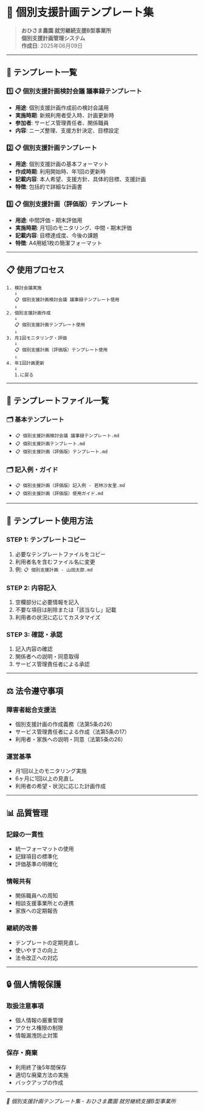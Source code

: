 # 📂 個別支援計画テンプレート集

> **おひさま農園 就労継続支援B型事業所**  
> **個別支援計画管理システム**  
> **作成日**: 2025年06月09日

---

## 🎯 テンプレート一覧

### 1️⃣ 📋 個別支援計画検討会議 議事録テンプレート
- **用途**: 個別支援計画作成前の検討会議用
- **実施時期**: 新規利用者受入時、計画更新時
- **参加者**: サービス管理責任者、関係職員
- **内容**: ニーズ整理、支援方針決定、目標設定

### 2️⃣ 📋 個別支援計画テンプレート
- **用途**: 個別支援計画の基本フォーマット
- **作成時期**: 利用開始時、年1回の更新時
- **記載内容**: 本人希望、支援方針、具体的目標、支援計画
- **特徴**: 包括的で詳細な計画書

### 3️⃣ 📋 個別支援計画（評価版）テンプレート
- **用途**: 中間評価・期末評価用
- **実施時期**: 月1回のモニタリング、中間・期末評価
- **記載内容**: 目標達成度、今後の課題
- **特徴**: A4用紙1枚の簡潔フォーマット

---

## 📋 使用プロセス

```
1. 検討会議実施 
   ↓ 
   📋 個別支援計画検討会議 議事録テンプレート使用
   ↓
2. 個別支援計画作成
   ↓
   📋 個別支援計画テンプレート使用
   ↓
3. 月1回モニタリング・評価
   ↓
   📋 個別支援計画（評価版）テンプレート使用
   ↓
4. 年1回計画更新
   ↓
   1.に戻る
```

---

## 📁 テンプレートファイル一覧

### 🗂️ **基本テンプレート**
- `📋 個別支援計画検討会議 議事録テンプレート.md`
- `📋 個別支援計画テンプレート.md`
- `📋 個別支援計画（評価版）テンプレート.md`

### 🗂️ **記入例・ガイド**
- `📋 個別支援計画（評価版）記入例 - 若林沙友里.md`
- `📋 個別支援計画（評価版）使用ガイド.md`

---

## 🔧 テンプレート使用方法

### **STEP 1: テンプレートコピー**
1. 必要なテンプレートファイルをコピー
2. 利用者名を含むファイル名に変更
3. 例: `📋 個別支援計画 - 山田太郎.md`

### **STEP 2: 内容記入**
1. 空欄部分に必要情報を記入
2. 不要な項目は削除または「該当なし」記載
3. 利用者の状況に応じてカスタマイズ

### **STEP 3: 確認・承認**
1. 記入内容の確認
2. 関係者への説明・同意取得
3. サービス管理責任者による承認

---

## ⚖️ 法令遵守事項

### **障害者総合支援法**
- 個別支援計画の作成義務（法第5条の26）
- サービス管理責任者による作成（法第5条の17）
- 利用者・家族への説明・同意（法第5条の26）

### **運営基準**
- 月1回以上のモニタリング実施
- 6ヶ月に1回以上の見直し
- 利用者の希望・状況に応じた計画作成

---

## 📊 品質管理

### **記録の一貫性**
- 統一フォーマットの使用
- 記録項目の標準化
- 評価基準の明確化

### **情報共有**
- 関係職員への周知
- 相談支援事業所との連携
- 家族への定期報告

### **継続的改善**
- テンプレートの定期見直し
- 使いやすさの向上
- 法令改正への対応

---

## 🔒 個人情報保護

### **取扱注意事項**
- 個人情報の厳重管理
- アクセス権限の制限
- 情報漏洩防止対策

### **保存・廃棄**
- 利用終了後5年間保存
- 適切な廃棄方法の実施
- バックアップの作成

---

*📂 個別支援計画テンプレート集 - おひさま農園 就労継続支援B型事業所* 